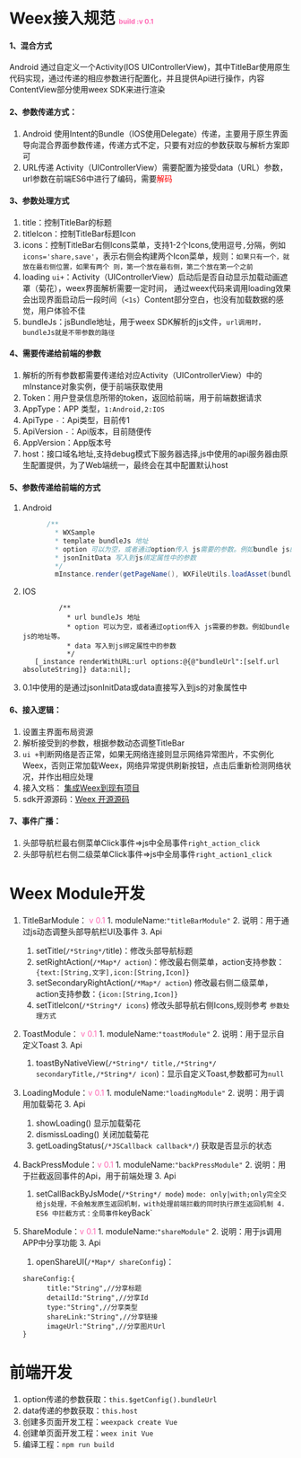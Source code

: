 
# Weex接入规范  <font style="color:#FF69B4;font-size:12px;">build :v 0.1</font>

#### 1、混合方式<br/>
Android 通过自定义一个Activity(IOS UIControllerView)，其中TitleBar使用原生代码实现，通过传递的相应参数进行配置化，并且提供Api进行操作，内容ContentView部分使用weex SDK来进行渲染<br/>

#### 2、参数传递方式：
   1. Android 使用Intent的Bundle（IOS使用Delegate）传递，主要用于原生界面导向混合界面参数传递，传递方式不定，只要有对应的参数获取与解析方案即可
   2. URL传递 Activity（UIControllerView）需要配置为接受data（URL）参数，url参数在前端ES6中进行了编码，需要<font style="color:red">解码</font>

#### 3、参数处理方式
   1. title：控制TitleBar的标题
   2. titleIcon：控制TitleBar标题Icon
   3. icons：控制TitleBar右侧Icons菜单，支持1-2个Icons,使用逗号`,`分隔，例如`icons='share,save'`，表示右侧会构建两个Icon菜单，规则：`如果只有一个，就放在最右侧位置，如果有两个
      则，第一个放在最右侧，第二个放在第一个之前`
   4. loading `ui+`：Activity（UIControllerView）启动后是否自动显示加载动画遮罩（菊花），weex界面解析需要一定时间，
      通过weex代码来调用loading效果会出现界面启动后一段时间（`<1s`）Content部分空白，也没有加载数据的感觉，用户体验不佳
   5. bundleJs：jsBundle地址，用于weex SDK解析的js文件，`url调用时，bundleJs就是不带参数的路径`

#### 4、需要传递给前端的参数
   1. 解析的所有参数都需要传递给对应Activity（UIControllerView）中的mInstance对象实例，便于前端获取使用
   2. Token：用户登录信息所带的token，返回给前端，用于前端数据请求
   3. AppType：APP 类型，`1:Android,2:IOS`
   4. ApiType `-`：Api类型，目前传1
   5. ApiVersion `-`：Api版本，目前随便传
   6. AppVersion：App版本号
   7. host：接口域名地址,支持debug模式下服务器选择,js中使用的api服务器由原生配置提供，为了Web端统一，最终会在其中配置默认host

#### 5、参数传递给前端的方式
   1. Android
       ```Java
             /**
               * WXSample
               * template bundleJs 地址
               * option 可以为空，或者通过option传入 js需要的参数。例如bundle js的地址等。
               * jsonInitData 写入到js绑定属性中的参数
               */
               mInstance.render(getPageName(), WXFileUtils.loadAsset(bundleJs, getApplicationContext()),options,jsonInitData.toJSONString(), WXRenderStrategy.APPEND_ASYNC);
       ```
   2. IOS
       ```OC
                /**
                  * url bundleJs 地址
                  * option 可以为空，或者通过option传入 js需要的参数。例如bundle js的地址等。
                  * data 写入到js绑定属性中的参数
                  */
          [_instance renderWithURL:url options:@{@"bundleUrl":[self.url absoluteString]} data:nil];
       ```
   3. 0.1中使用的是通过jsonInitData或data直接写入到js的对象属性中

#### 6、接入逻辑：
   1. 设置主界面布局资源
   2. 解析接受到的参数，根据参数动态调整TitleBar
   3. `ui +`判断网络是否正常，如果无网络连接则显示网络异常图片，不实例化Weex，否则正常加载Weex，网络异常提供刷新按钮，点击后重新检测网络状况，并作出相应处理
   4. 接入文档： [集成Weex到现有项目](https://weex.apache.org/cn/guide/integrate-to-your-app.html)
   5. sdk开源源码：[Weex 开源源码](https://github.com/apache/incubator-weex)


#### 7、事件广播：
   1. 头部导航栏最右侧菜单Click事件=>js中全局事件`right_action_click`
   2. 头部导航栏右侧二级菜单Click事件=>js中全局事件`right_action1_click`


# Weex Module开发
  1. TitleBarModule： <font style="color:#FF69B4">v 0.1</font>
    1. moduleName:`"titleBarModule"`
    2. 说明：用于通过js动态调整头部导航栏UI及事件
    3. Api
        1. setTitle(`/*String*/`title)：修改头部导航标题
        2. setRightAction(`/*Map*/ action`)：修改最右侧菜单，action支持参数：`{text:[String,文字],icon:[String,Icon]}`
        3. setSecondaryRightAction(`/*Map*/ action`) 修改最右侧二级菜单，action支持参数：`{icon:[String,Icon]}`
        4. setTitleIcon(`/*String*/ icons`) 修改头部导航右侧Icons,规则参考 `参数处理方式`

  2. ToastModule： <font style="color:#FF69B4">v 0.1</font>
    1. moduleName:`"toastModule"`
    2. 说明：用于显示自定义Toast
    3. Api
        1. toastByNativeView(`/*String*/ title,/*String*/ secondaryTitle,/*String*/ icon`)：显示自定义Toast,参数都可为`null`

  3. LoadingModule：<font style="color:#FF69B4">v 0.1</font>
    1. moduleName:`"loadingModule"`
    2. 说明：用于调用加载菊花
    3. Api
        1. showLoading() 显示加载菊花
        2. dismissLoading() 关闭加载菊花
        3. getLoadingStatus(`/*JSCallback callback*/`) 获取是否显示的状态

  4. BackPressModule：<font style="color:#FF69B4">v 0.1</font>
    1. moduleName:`"backPressModule"`
    2. 说明：用于拦截返回事件的Api，用于前端处理
    3. Api
        1. setCallBackByJsMode(`/*String*/ mode`) `mode: only|with;only完全交给js处理，不会触发原生返回机制，with处理前端拦截的同时执行原生返回机制
    4. ES6 中拦截方式：全局事件`keyBack`

  5. ShareModule：<font style="color:#FF69B4">v 0.1</font>
    1. moduleName:`"shareModule"`
    2. 说明：用于js调用APP中分享功能
    3. Api
        1. openShareUI(`/*Map*/ shareConfig`)：
        ```
        shareConfig:{
              title:"String",//分享标题
              detailId:"String",//分享Id
              type:"String",//分享类型
              shareLink:"String",//分享链接
              imageUrl:"String",//分享图片Url
        }
        ```




# 前端开发
 1. option传递的参数获取：`this.$getConfig().bundleUrl`
 2. data传递的参数获取：`this.host`
 3. 创建多页面开发工程：`weexpack create Vue`
 4. 创建单页面开发工程：`weex init Vue`
 5. 编译工程：`npm run build`